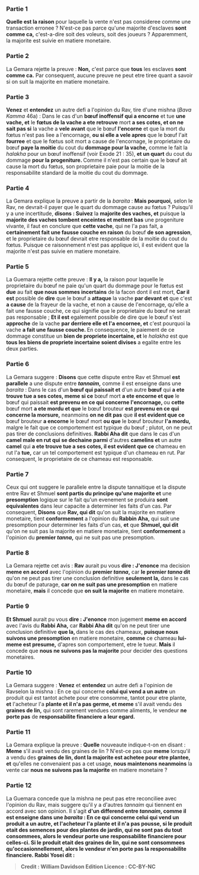 
### Partie 1
<b>Quelle est la raison</b> pour laquelle la vente n'est pas consideree comme une transaction erronee ? N'est-ce pas parce qu'une majorite</b> d'esclaves <b>sont comme ca,</b> c'est-a-dire soit des voleurs, soit des joueurs ? Apparemment, la majorite est suivie en matiere monetaire.

### Partie 2
La Gemara rejette la preuve : <b>Non,</b> c'est parce que <b>tous</b> les esclaves <b>sont comme ca.</b> Par consequent, aucune preuve ne peut etre tiree quant a savoir si on suit la majorite en matiere monetaire.

### Partie 3
<b>Venez</b> et <b>entendez</b> un autre defi a l'opinion du Rav, tire d'une mishna (<i>Bava Kamma</i> 46a) : Dans le cas d'un <b>bœuf inoffensif qui a encorne</b> et tue <b>une vache, et</b> le <b>fœtus de la vache a ete retrouve</b> mort <b>a ses cotes, et on ne sait pas si</b> la vache a <b>vele avant</b> que le bœuf <b>l'encorne</b> et que la mort du fœtus n'est pas liee a l'encornage, <b>ou si elle a vele apres</b> que le bœuf l'ait <b>fourree</b> et que le fœtus soit mort a cause de l'encornage, le proprietaire du bœuf <b>paye la moitie</b> du cout du <b>dommage pour la vache,</b> comme le fait la <i>halakha</i> pour un bœuf inoffensif (voir Exode 21 : 35), <b>et un quart</b> du cout du dommage <b>pour la progeniture. </b> Comme il n'est pas certain que le bœuf ait cause la mort du fœtus, son proprietaire paie pour la moitie de la responsabilite standard de la moitie du cout du dommage.

### Partie 4
La Gemara explique la preuve a partir de la <i>baraita</i> : <b>Mais pourquoi,</b> selon le Rav, ne devrait-il payer que le quart du dommage cause au fœtus ? Puisqu'il y a une incertitude, <b>disons : Suivez</b> la <b>majorite des vaches, et</b> puisque la <b>majorite des vaches tombent enceintes et mettent bas</b> une progeniture vivante, il faut en conclure que <b>cette vache</b>, qui ne l'a pas fait, a <b>certainement fait une fausse couche en raison</b> du bœuf <b>de son agression</b>, et le proprietaire du bœuf devrait etre responsable de la moitie du cout du fœtus. Puisque ce raisonnement n'est pas applique ici, il est evident que la majorite n'est pas suivie en matiere monetaire.

### Partie 5
La Guemara rejette cette preuve : <b>Il y a,</b> la raison pour laquelle le proprietaire du bœuf ne paie qu'un quart du dommage pour le fœtus est <b>due</b> au fait <b>que nous sommes incertains</b> de la facon dont il est mort, <b>Car il est</b> possible de <b>dire</b> que le bœuf a <b>attaque</b> la vache <b>par devant et</b> que c'est <b>a cause</b> de la frayeur de la vache,</b> et non a cause de l'encornage, qu'elle a fait une fausse couche,</b> ce qui signifie que le proprietaire du bœuf ne serait pas responsable ; <b>Et il est</b> egalement possible de dire que</b> le bœuf s'est <b>approche</b> de la vache <b>par derriere elle et l'a encornee, et</b> c'est pourquoi la vache <b>a fait une fausse couche. </b> En consequence, le paiement de ce dommage constitue un <b>bien de propriete incertaine, et</b> le <i>halakha</i> est que <b>tous les biens de propriete incertaine soient divises</b> a egalite entre les deux parties.

### Partie 6
La Gemara suggere : <b>Disons</b> que cette dispute entre Rav et Shmuel <b>est parallele</b> a une dispute entre <b><i>tannaim</i>,</b> comme il est enseigne dans une <i>baraita</i> : Dans le cas d'un <b>bœuf qui paissait et</b> d'un autre <b>bœuf</b> qui <b>a ete trouve tue a ses cotes, meme si ce</b> bœuf mort <b>a ete encorne et que</b> le bœuf qui paissait <b>est prevenu en ce qui concerne l'encornage, </b> ou <b>cette</b> bœuf mort <b>a ete mordu et que</b> le bœuf brouteur <b>est prevenu en ce qui concerne la morsure,</b> neanmoins <b>on ne dit pas</b> que <b>il est evident que ce</b> bœuf brouteur <b>a encorne</b> le bœuf mort <b>ou que</b> le bœuf brouteur <b>l'a mordu,</b> malgre le fait que ce comportement est typique du bœuf ; plutot, on ne peut pas tirer de conclusions definitives. <b>Rabbi Aha dit</b> que dans le cas d'un <b>camel male en rut qui se dechaine parmi</b> d'autres <b>camelins et</b> un autre <b>camel</b> qui <b>a ete trouve tue a ses cotes, il est evident que ce</b> chameau en rut l'a <b>tue,</b> car un tel comportement est typique d'un chameau en rut. Par consequent, le proprietaire de ce chameau est responsable.

### Partie 7
Ceux qui ont suggere le parallele entre la dispute tannaitique et la dispute entre Rav et Shmuel <b>sont partis du principe qu'une majorite et</b> une <b>presomption</b> logique sur le fait qu'un evenement se produira <b>sont equivalentes</b> dans leur capacite a determiner les faits d'un cas. Par consequent, <b>Disons</b> que <b>Rav, qui dit</b> qu'on suit la majorite en matiere monetaire, tient <b>conformement</b> a l'opinion du <b>Rabbin Aha,</b> qui suit une presomption pour determiner les faits d'un cas, <b>et</b> que <b>Shmuel, qui dit</b> qu'on ne suit pas la majorite en matiere monetaire, tient <b>conformement</b> a l'opinion du <b>premier <i>tanna</i>,</b> qui ne suit pas une presomption.

### Partie 8
La Gemara rejette cet avis : <b>Rav</b> aurait pu vous <b>dire : J'enonce</b> ma decision <b>meme en accord</b> avec l'opinion du <b>premier <i>tanna</i>,</b> car <b>le premier <i>tanna</i> dit</b> qu'on ne peut pas tirer une conclusion definitive <b>seulement la, </b> dans le cas du bœuf de paturage, <b>car on ne suit pas une presomption</b> en matiere monetaire, <b>mais</b> il concede que <b>on suit la majorite</b> en matiere monetaire.

### Partie 9
<b>Et Shmuel</b> aurait pu vous <b>dire : J'enonce</b> mon jugement <b>meme en accord</b> avec l'avis du <b>Rabbi Aha,</b> car <b>Rabbi Aha dit</b> qu'on ne peut tirer une conclusion definitive <b>que la, </b> dans le cas des chameaux, <b>puisque nous suivons une presomption</b> en matiere monetaire, <b>comme</b> ce chameau <b>lui-meme est presume,</b> d'apres son comportement, etre le tueur. <b>Mais</b> il concede que <b>nous ne suivons pas la majorite</b> pour decider des questions monetaires.

### Partie 10
La Gemara suggere : <b>Venez</b> et <b>entendez</b> un autre defi a l'opinion de Ravselon la mishna : En ce qui concerne <b>celui qui vend a un autre</b> un produit qui est tantot achete pour etre consomme, tantot pour etre plante, <b>et</b> l'acheteur l'a <b>plante et il n'a pas germe, et meme</b> s'il avait vendu des <b>graines de lin,</b> qui sont rarement vendues comme aliments, le vendeur <b>ne porte pas</b> de <b>responsabilite financiere a leur egard.</b>

### Partie 11
La Gemara explique la preuve : <b>Quelle</b> nouveaute indique-t-on en disant : <b>Meme</b> s'il avait vendu des graines de lin ? N'est-ce pas</b> que <b>meme</b> lorsqu'il a vendu des <b>graines de lin, dont la majorite est achetee pour etre plantee, et</b> qu'elles ne convenaient pas a cet usage, <b>nous maintenons neanmoins</b> la vente car <b>nous ne suivons pas la majorite</b> en matiere monetaire ?

### Partie 12
La Guemara concede que la mishna ne peut pas etre reconciliee avec l'opinion du Rav, mais suggere qu'il y a d'autres <i>tannaim</i> qui tiennent en accord avec son opinion. Il s'agit <b>d'un differend entre <b><i>tannaim</i>, comme il est enseigne</b> dans une <i>baraita</i> : En ce qui concerne <b>celui qui vend un produit a un autre, et</b> l'acheteur l'a <b>plante et il n'a pas pousse,</b> si le produit etait des <b>semences</b> pour des plantes de <b>jardin</b>, <b>qui ne sont pas du tout consommees</b>, alors le vendeur <b>porte</b> une <b>responsabilite financiere pour celles-ci. </b> Si le produit etait des <b>graines de lin,</b> qui ne sont consommees qu'occasionnellement, alors le vendeur <b>n'en porte pas</b> la <b>responsabilite financiere. Rabbi Yosei dit :</b>

>Credit : William Davidson Edition
>Licence : CC-BY-NC